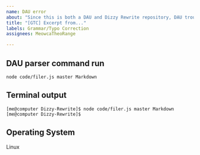 ```yaml
---
name: DAU error
about: "Since this is both a DAU and Dizzy Rewrite repository, DAU troubleshooting also goes here."
title: "[GTC] Excerpt from..."
labels: Grammar/Typo Correction
assignees: MeowcaTheoRange

---
```


## DAU parser command run

`
node code/filer.js master Markdown
`

## Terminal output <!-- if any -->

```
[me@computer Dizzy-Rewrite]$ node code/filer.js master Markdown
[me@computer Dizzy-Rewrite]$ 
```

## Operating System <!-- Windows, Mac, Linux, Github Hosted Agent, Replit.com... -->

Linux